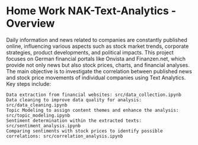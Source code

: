 # Home Work NAK-Text-Analytics - Overview
Daily information and news related to companies are constantly published online, influencing various aspects such as stock market trends, corporate strategies, product developments, and political impacts. This project focuses on German financial portals like Onvista and Finanzen.net, which provide not only news but also stock prices, charts, and financial analyses. The main objective is to investigate the correlation between published news and stock price movements of individual companies using Text Analytics. Key steps include:

    Data extraction from financial websites: src/data_collection.ipynb
    Data cleaning to improve data quality for analysis: src/data_cleaning.ipynb
    Topic Modeling to assign content themes and enhance the analysis: src/topic_modeling.ipynb
    Sentiment determination within the extracted texts: src/sentiment_analysis.ipynb
    Comparing sentiments with stock prices to identify possible correlations: src/correlation_analysis.ipynb
    


